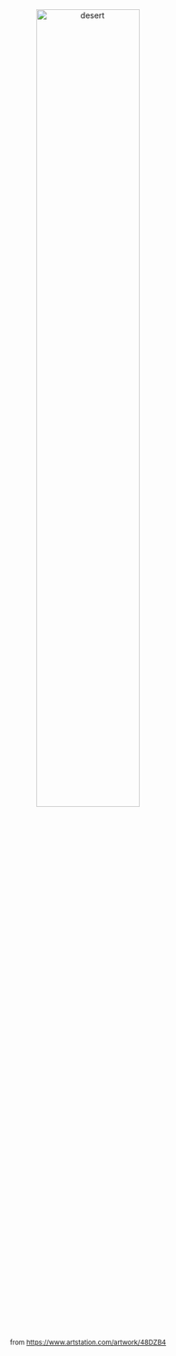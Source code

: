 <div align="center">
    <div>
        <img src="https://cdna.artstation.com/p/assets/images/images/041/639/586/original/phlusocosta-deserto.gif?1632266713" alt="desert" width="60%"/>
    </div>
    <div>
        <sup>from <a href="https://www.artstation.com/artwork/48DZB4">https://www.artstation.com/artwork/48DZB4</a></sup>
    </div>
</div>
